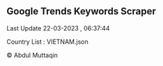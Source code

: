 

## Google Trends Keywords Scraper 
 
Last Update 22-03-2023 , 06:37:44

Country List :
VIETNAM.json



© Abdul Muttaqin 
